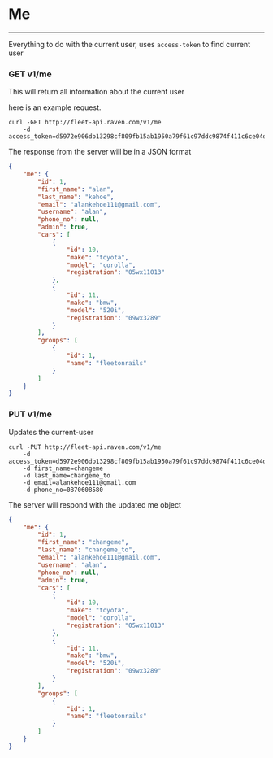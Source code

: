 # Me
---

Everything to do with the current user, uses `access-token` to find current user

### GET v1/me
This will return all information about the current user

here is an example request.

```
curl -GET http://fleet-api.raven.com/v1/me
    -d access_token=d5972e906db13298cf809fb15ab1950a79f61c97ddc9874f411c6ce04db3898b
```

The response from the server will be in a JSON format

``` json
{
    "me": {
        "id": 1,
        "first_name": "alan",
        "last_name": "kehoe",
        "email": "alankehoe111@gmail.com",
        "username": "alan",
        "phone_no": null,
        "admin": true,
        "cars": [
            {
                "id": 10,
                "make": "toyota",
                "model": "corolla",
                "registration": "05wx11013"
            },
            {
                "id": 11,
                "make": "bmw",
                "model": "520i",
                "registration": "09wx3289"
            }
        ],
        "groups": [
            {
                "id": 1,
                "name": "fleetonrails"
            }
        ]
    }
}
```

### PUT v1/me
Updates the current-user

```
curl -PUT http://fleet-api.raven.com/v1/me
    -d access_token=d5972e906db13298cf809fb15ab1950a79f61c97ddc9874f411c6ce04db3898b
    -d first_name=changeme
    -d last_name=changeme_to
    -d email=alankehoe111@gmail.com
    -d phone_no=0870608580
```

The server will respond with the updated me object

``` json
{
    "me": {
        "id": 1,
        "first_name": "changeme",
        "last_name": "changeme_to",
        "email": "alankehoe111@gmail.com",
        "username": "alan",
        "phone_no": null,
        "admin": true,
        "cars": [
            {
                "id": 10,
                "make": "toyota",
                "model": "corolla",
                "registration": "05wx11013"
            },
            {
                "id": 11,
                "make": "bmw",
                "model": "520i",
                "registration": "09wx3289"
            }
        ],
        "groups": [
            {
                "id": 1,
                "name": "fleetonrails"
            }
        ]
    }
}
```

